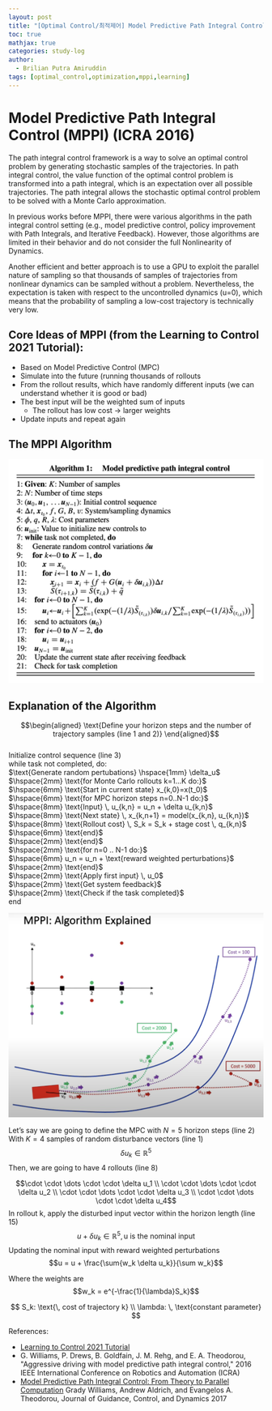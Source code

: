 ```yaml
---
layout: post
title: "[Optimal Control/최적제어] Model Predictive Path Integral Control (MPPI) (ICRA 2016)"
toc: true
mathjax: true
categories: study-log
author:
  - Brilian Putra Amiruddin
tags: [optimal_control,optimization,mppi,learning]
--- 
```

# Model Predictive Path Integral Control (MPPI) (ICRA 2016)

The path integral control framework is a way to solve an optimal control problem by generating stochastic samples of the trajectories. In path integral control, the value function of the optimal control problem is transformed into a path integral, which is an expectation over all possible trajectories. The path integral allows the stochastic optimal control problem to be solved with a Monte Carlo approximation.

In previous works before MPPI, there were various algorithms in the path integral control setting (e.g., model predictive control, policy improvement with Path Integrals, and Iterative Feedback). However, those algorithms are limited in their behavior and do not consider the full Nonlinearity of Dynamics.

Another efficient and better approach is to use a GPU to exploit the parallel nature of sampling so that thousands of samples of trajectories from nonlinear dynamics can be sampled without a problem. Nevertheless, the expectation is taken with respect to the uncontrolled dynamics (u=0), which means that the probability of sampling a low-cost trajectory is technically very low.

## Core Ideas of MPPI (from the Learning to Control 2021 Tutorial):

-   Based on Model Predictive Control (MPC)
-   Simulate into the future (running thousands of rollouts
-   From the rollout results, which have randomly different inputs (we can understand whether it is good or bad)
-   The best input will be the weighted sum of inputs
    -   The rollout has low cost → larger weights
-   Update inputs and repeat again

## The MPPI Algorithm

![MPPI Algorithm](/assets/fig/MPPI.png)

## Explanation of the Algorithm
$$\begin{aligned} \text{Define your horizon steps and the number of trajectory samples (line 1 and 2)} \end{aligned}$$\
$\text{Initialize control sequence (line 3)}$ \
$\text{while task not completed, do:}$ \
$\text{Generate random pertubations} \hspace{1mm} \delta_u$ \
$\hspace{2mm} \text{for Monte Carlo rollouts k=1...K do:}$ \
$\hspace{6mm} \text{Start in current state} x_{k,0}=x(t_0)$ \
$\hspace{6mm} \text{for MPC horizon steps n=0..N-1 do:}$ \
$\hspace{8mm} \text{Input} \, u_{k,n} = u_n + \delta u_{k,n}$ \
$\hspace{8mm} \text{Next state} \, x_{k,n+1} = model(x_{k,n}, u_{k,n})$ \
$\hspace{8mm} \text{Rollout cost} \, S_k = S_k + stage cost  \, q_{k,n}$ \
$\hspace{6mm} \text{end}$ \
$\hspace{2mm} \text{end}$ \
$\hspace{2mm} \text{for n=0 .. N-1 do:}$ \
$\hspace{6mm} u_n = u_n + \text{reward weighted perturbations}$ \
$\hspace{2mm} \text{end}$ \
$\hspace{2mm} \text{Apply first input} \, u_0$ \
$\hspace{2mm} \text{Get system feedback}$ \
$\hspace{2mm} \text{Check if the task completed}$ \
$\text{end}$

![MPPI](/assets/fig/MPPI2.png)

Let’s say we are going to define the MPC with $N=5$ horizon steps (line 2)
With $K=4$ samples of random disturbance vectors (line 1) 
$$\delta u_k \in  \mathbb{R}^5$$ 
Then, we are going to have 4 rollouts (line 8)

$$\cdot  \cdot  \dots  \cdot  \cdot  \delta u_1 \\  \cdot  \cdot  \dots  \cdot  \cdot  \delta u_2 \\  \cdot  \cdot  \dots  \cdot  \cdot  \delta u_3 \\  \cdot  \cdot  \dots  \cdot  \cdot  \delta u_4$$
In rollout k, apply the disturbed input vector within the horizon length (line 15)
$$u + \delta u_k \in  \mathbb{R}^5, \text{u is the nominal input}$$
Updating the nominal input with reward weighted perturbations $$u = u + \frac{\sum{w_k \delta u_k}}{\sum w_k}$$

Where the weights are $$w_k = e^{-\frac{1}{\lambda}S_k}$$

$$ S_k: \text{\, cost of trajectory k}  \\  \lambda: \,  \text{constant parameter} $$

References:
-   [Learning to Control 2021 Tutorial](https://www.youtube.com/watch?v=19QLyMuQ_BE)
-   G. Williams, P. Drews, B. Goldfain, J. M. Rehg, and E. A. Theodorou, "Aggressive driving with model predictive path integral control," 2016 IEEE International Conference on Robotics and Automation (ICRA)
-   [Model Predictive Path Integral Control: From Theory to Parallel Computation](https://arc.aiaa.org/doi/abs/10.2514/1.G001921) Grady Williams, Andrew Aldrich, and Evangelos A. Theodorou, Journal of Guidance, Control, and Dynamics 2017


